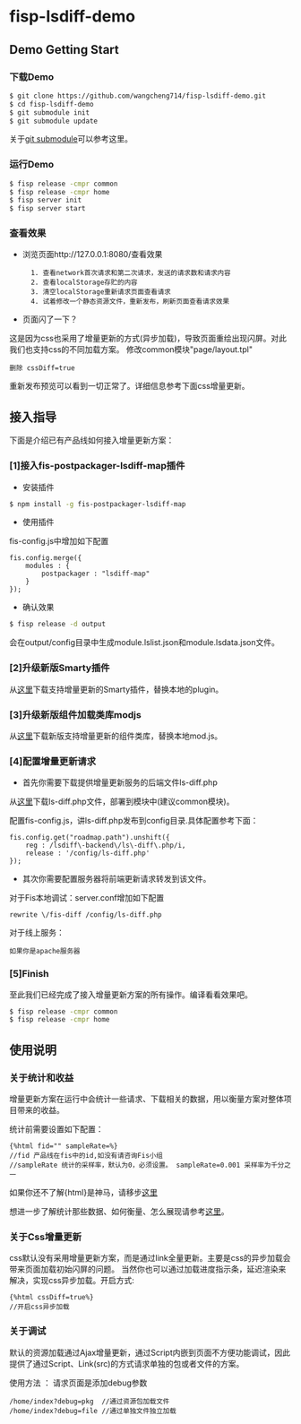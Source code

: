fisp-lsdiff-demo
================

## Demo Getting Start

### 下载Demo

```sh
$ git clone https://github.com/wangcheng714/fisp-lsdiff-demo.git
$ cd fisp-lsdiff-demo
$ git submodule init
$ git submodule update
```

关于[git submodule](http://git-scm.com/docs/git-submodule)可以参考这里。

### 运行Demo

```sh
$ fisp release -cmpr common
$ fisp release -cmpr home
$ fisp server init
$ fisp server start
```

### 查看效果

* 浏览页面http://127.0.0.1:8080/查看效果

        1. 查看network首次请求和第二次请求，发送的请求数和请求内容
        2. 查看localStorage存贮的内容
        3. 清空localStorage重新请求页面查看请求
        4. 试着修改一个静态资源文件，重新发布，刷新页面查看请求效果
        
* 页面闪了一下？

这是因为css也采用了增量更新的方式(异步加载)，导致页面重绘出现闪屏。对此我们也支持css的不同加载方案。
修改common模块"page/layout.tpl"

    删除 cssDiff=true
    
重新发布预览可以看到一切正常了。详细信息参考下面css增量更新。

## 接入指导

下面是介绍已有产品线如何接入增量更新方案：

### [1]接入fis-postpackager-lsdiff-map插件

* 安装插件

```sh
$ npm install -g fis-postpackager-lsdiff-map
```

* 使用插件

fis-config.js中增加如下配置

	fis.config.merge({
		modules : {
			postpackager : "lsdiff-map"
		}
	});
	
* 确认效果

```sh
$ fisp release -d output
```

会在output/config目录中生成module.lslist.json和module.lsdata.json文件。

### [2]升级新版Smarty插件

从[这里](https://github.com/wangcheng714/fis-plus-lsidff-plugin)下载支持增量更新的Smarty插件，替换本地的plugin。

### [3]升级新版组件加载类库modjs

从[这里](https://github.com/2betop/mod/mod-ls.js)下载新版支持增量更新的组件类库，替换本地mod.js。

### [4]配置增量更新请求

* 首先你需要下载提供增量更新服务的后端文件ls-diff.php

从[这里](https://github.com/wangcheng714/fis-localstorage-php-backend)下载ls-diff.php文件，部署到模块中(建议common模块)。

配置fis-config.js，讲ls-diff.php发布到config目录.具体配置参考下面：

	fis.config.get("roadmap.path").unshift({
		reg : /lsdiff\-backend\/ls\-diff\.php/i,
		release : '/config/ls-diff.php'
	});

* 其次你需要配置服务器将前端更新请求转发到该文件。

对于Fis本地调试：server.conf增加如下配置

	rewrite \/fis-diff /config/ls-diff.php
		
对于线上服务：

	如果你是apache服务器
	
### [5]Finish

至此我们已经完成了接入增量更新方案的所有操作。编译看看效果吧。

```sh
$ fisp release -cmpr common
$ fisp release -cmpr home
```


## 使用说明

### 关于统计和收益

增量更新方案在运行中会统计一些请求、下载相关的数据，用以衡量方案对整体项目带来的收益。

统计前需要设置如下配置：

    {%html fid="" sampleRate=%}
    //fid 产品线在fis中的id,如没有请咨询Fis小组
    //sampleRate 统计的采样率，默认为0，必须设置。 sampleRate=0.001 采样率为千分之一
    
如果你还不了解{html}是神马，请移步[这里](http://oak.baidu.com/docs/fis-plus/user/smarty-plugin.html#html)

想进一步了解统计那些数据、如何衡量、怎么展现请参考[这里](http://fe.baidu.com/doc/oak/docs/framework/localStorage-diff.text#统计与收益)。

### 关于Css增量更新

css默认没有采用增量更新方案，而是通过link全量更新。主要是css的异步加载会带来页面加载初始闪屏的问题。
当然你也可以通过加载进度指示条，延迟渲染来解决，实现css异步加载。开启方式:

    {%html cssDiff=true%}
    //开启css异步加载

### 关于调试
	
默认的资源加载通过Ajax增量更新，通过Script内嵌到页面不方便功能调试，因此提供了通过Script、Link(src)的方式请求单独的包或者文件的方案。

使用方法 ： 请求页面是添加debug参数
 
    /home/index?debug=pkg  //通过资源包加载文件
    /home/index?debug=file //通过单独文件独立加载

